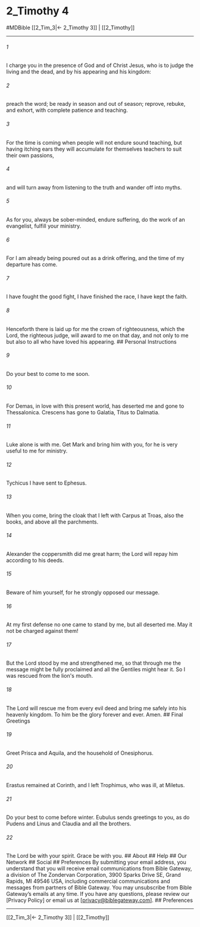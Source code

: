 # 2_Timothy 4
#MDBible
[[2_Tim_3|← 2_Timothy 3]] | [[2_Timothy]]

***






###### 1 


I charge you in the presence of God and of Christ Jesus, who is to judge the living and the dead, and by his appearing and his kingdom: 





###### 2 


preach the word; be ready in season and out of season; reprove, rebuke, and exhort, with complete patience and teaching. 





###### 3 


For the time is coming when people will not endure sound teaching, but having itching ears they will accumulate for themselves teachers to suit their own passions, 





###### 4 


and will turn away from listening to the truth and wander off into myths. 





###### 5 


As for you, always be sober-minded, endure suffering, do the work of an evangelist, fulfill your ministry. 





###### 6 


For I am already being poured out as a drink offering, and the time of my departure has come. 





###### 7 


I have fought the good fight, I have finished the race, I have kept the faith. 





###### 8 


Henceforth there is laid up for me the crown of righteousness, which the Lord, the righteous judge, will award to me on that day, and not only to me but also to all who have loved his appearing. ## Personal Instructions 





###### 9 


Do your best to come to me soon. 





###### 10 


For Demas, in love with this present world, has deserted me and gone to Thessalonica. Crescens has gone to Galatia, Titus to Dalmatia. 





###### 11 


Luke alone is with me. Get Mark and bring him with you, for he is very useful to me for ministry. 





###### 12 


Tychicus I have sent to Ephesus. 





###### 13 


When you come, bring the cloak that I left with Carpus at Troas, also the books, and above all the parchments. 





###### 14 


Alexander the coppersmith did me great harm; the Lord will repay him according to his deeds. 





###### 15 


Beware of him yourself, for he strongly opposed our message. 





###### 16 


At my first defense no one came to stand by me, but all deserted me. May it not be charged against them! 





###### 17 


But the Lord stood by me and strengthened me, so that through me the message might be fully proclaimed and all the Gentiles might hear it. So I was rescued from the lion's mouth. 





###### 18 


The Lord will rescue me from every evil deed and bring me safely into his heavenly kingdom. To him be the glory forever and ever. Amen. ## Final Greetings 





###### 19 


Greet Prisca and Aquila, and the household of Onesiphorus. 





###### 20 


Erastus remained at Corinth, and I left Trophimus, who was ill, at Miletus. 





###### 21 


Do your best to come before winter. Eubulus sends greetings to you, as do Pudens and Linus and Claudia and all the brothers. 





###### 22 


The Lord be with your spirit. Grace be with you. ## About ## Help ## Our Network ## Social ## Preferences By submitting your email address, you understand that you will receive email communications from Bible Gateway, a division of The Zondervan Corporation, 3900 Sparks Drive SE, Grand Rapids, MI 49546 USA, including commercial communications and messages from partners of Bible Gateway. You may unsubscribe from Bible Gateway&rsquo;s emails at any time. If you have any questions, please review our [Privacy Policy] or email us at [privacy@biblegateway.com]. ## Preferences

***

[[2_Tim_3|← 2_Timothy 3]] | [[2_Timothy]]
